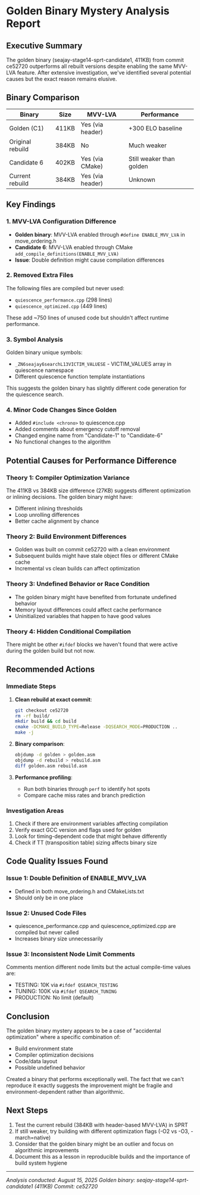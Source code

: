 # Golden Binary Mystery Analysis Report

## Executive Summary
The golden binary (seajay-stage14-sprt-candidate1, 411KB) from commit ce52720 outperforms all rebuilt versions despite enabling the same MVV-LVA feature. After extensive investigation, we've identified several potential causes but the exact reason remains elusive.

## Binary Comparison

| Binary | Size | MVV-LVA | Performance |
|--------|------|---------|-------------|
| Golden (C1) | 411KB | Yes (via header) | +300 ELO baseline |
| Original rebuild | 384KB | No | Much weaker |
| Candidate 6 | 402KB | Yes (via CMake) | Still weaker than golden |
| Current rebuild | 384KB | Yes (via header) | Unknown |

## Key Findings

### 1. MVV-LVA Configuration Difference
- **Golden binary**: MVV-LVA enabled through `#define ENABLE_MVV_LVA` in move_ordering.h
- **Candidate 6**: MVV-LVA enabled through CMake `add_compile_definitions(ENABLE_MVV_LVA)`
- **Issue**: Double definition might cause compilation differences

### 2. Removed Extra Files
The following files are compiled but never used:
- `quiescence_performance.cpp` (298 lines)
- `quiescence_optimized.cpp` (449 lines)

These add ~750 lines of unused code but shouldn't affect runtime performance.

### 3. Symbol Analysis
Golden binary unique symbols:
- `_ZN6seajay6searchL13VICTIM_VALUESE` - VICTIM_VALUES array in quiescence namespace
- Different quiescence function template instantiations

This suggests the golden binary has slightly different code generation for the quiescence search.

### 4. Minor Code Changes Since Golden
- Added `#include <chrono>` to quiescence.cpp
- Added comments about emergency cutoff removal
- Changed engine name from "Candidate-1" to "Candidate-6"
- No functional changes to the algorithm

## Potential Causes for Performance Difference

### Theory 1: Compiler Optimization Variance
The 411KB vs 384KB size difference (27KB) suggests different optimization or inlining decisions. The golden binary might have:
- Different inlining thresholds
- Loop unrolling differences
- Better cache alignment by chance

### Theory 2: Build Environment Differences
- Golden was built on commit ce52720 with a clean environment
- Subsequent builds might have stale object files or different CMake cache
- Incremental vs clean builds can affect optimization

### Theory 3: Undefined Behavior or Race Condition
- The golden binary might have benefited from fortunate undefined behavior
- Memory layout differences could affect cache performance
- Uninitialized variables that happen to have good values

### Theory 4: Hidden Conditional Compilation
There might be other `#ifdef` blocks we haven't found that were active during the golden build but not now.

## Recommended Actions

### Immediate Steps
1. **Clean rebuild at exact commit**:
   ```bash
   git checkout ce52720
   rm -rf build/
   mkdir build && cd build
   cmake -DCMAKE_BUILD_TYPE=Release -DQSEARCH_MODE=PRODUCTION ..
   make -j
   ```

2. **Binary comparison**:
   ```bash
   objdump -d golden > golden.asm
   objdump -d rebuild > rebuild.asm
   diff golden.asm rebuild.asm
   ```

3. **Performance profiling**:
   - Run both binaries through `perf` to identify hot spots
   - Compare cache miss rates and branch prediction

### Investigation Areas
1. Check if there are environment variables affecting compilation
2. Verify exact GCC version and flags used for golden
3. Look for timing-dependent code that might behave differently
4. Check if TT (transposition table) sizing affects binary size

## Code Quality Issues Found

### Issue 1: Double Definition of ENABLE_MVV_LVA
- Defined in both move_ordering.h and CMakeLists.txt
- Should only be in one place

### Issue 2: Unused Code Files
- quiescence_performance.cpp and quiescence_optimized.cpp are compiled but never called
- Increases binary size unnecessarily

### Issue 3: Inconsistent Node Limit Comments
Comments mention different node limits but the actual compile-time values are:
- TESTING: 10K via `#ifdef QSEARCH_TESTING`
- TUNING: 100K via `#ifdef QSEARCH_TUNING`
- PRODUCTION: No limit (default)

## Conclusion

The golden binary mystery appears to be a case of "accidental optimization" where a specific combination of:
- Build environment state
- Compiler optimization decisions
- Code/data layout
- Possible undefined behavior

Created a binary that performs exceptionally well. The fact that we can't reproduce it exactly suggests the improvement might be fragile and environment-dependent rather than algorithmic.

## Next Steps

1. Test the current rebuild (384KB with header-based MVV-LVA) in SPRT
2. If still weaker, try building with different optimization flags (-O2 vs -O3, -march=native)
3. Consider that the golden binary might be an outlier and focus on algorithmic improvements
4. Document this as a lesson in reproducible builds and the importance of build system hygiene

---
*Analysis conducted: August 15, 2025*
*Golden binary: seajay-stage14-sprt-candidate1 (411KB)*
*Commit: ce52720*